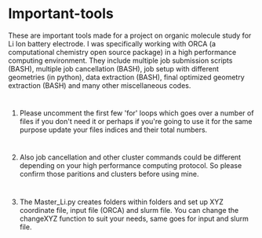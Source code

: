 # Important-tools
These are important tools made for a project on organic molecule study for Li Ion battery electrode. I was specifically working with ORCA (a computational chemistry open source package) in a high performance computing environment. They include multiple job submission scripts (BASH), multiple job cancellation (BASH), job setup with different geometries (in python), data extraction (BASH), final optimized geometry extraction (BASH) and many other miscellaneous codes.
#
1. Please uncomment the first few 'for' loops which goes over a number of files if you don't need it or perhaps if you're going to use it for the same purpose update your files indices and their total numbers. 
#
2. Also job cancellation and other cluster commands could be different depending on your high performance computing protocol. So please confirm those paritions and clusters before using mine.
#
3. The Master_Li.py creates folders within folders and set up XYZ coordinate file, input file (ORCA) and slurm file. You can change the changeXYZ function to suit your needs, same goes for input and slurm file.
